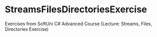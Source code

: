 # StreamsFilesDirectoriesExercise
Exercises from SoftUni C# Advanced Course (Lecture: Streams, Files, Directories Exercise)
